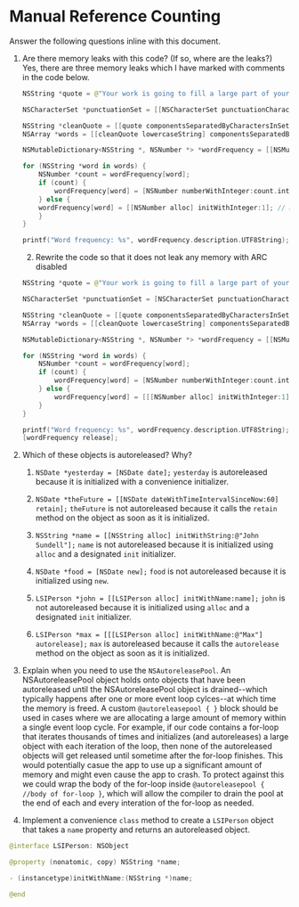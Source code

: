 # Manual Reference Counting

Answer the following questions inline with this document.

1. Are there memory leaks with this code? (If so, where are the leaks?)
        Yes, there are three memory leaks which I have marked with comments in the code below.

	```swift
	NSString *quote = @"Your work is going to fill a large part of your life, and the only way to be truly satisfied is to do what you believe is great work. And the only way to do great work is to love what you do. If you haven't found it yet, keep looking. Don't settle. As with all matters of the heart, you'll know when you find it. - Steve Jobs";

	NSCharacterSet *punctuationSet = [[NSCharacterSet punctuationCharacterSet] retain]; // Memory Leak: retains punctuationSet with an explicit "retain" and never calls release

	NSString *cleanQuote = [[quote componentsSeparatedByCharactersInSet:punctuationSet] componentsJoinedByString:@""];
	NSArray *words = [[cleanQuote lowercaseString] componentsSeparatedByString:@" "];

	NSMutableDictionary<NSString *, NSNumber *> *wordFrequency = [[NSMutableDictionary alloc] init]; // Memory Leak: retains wordFrequency with "alloc" and "init" and never calls release

	for (NSString *word in words) {
		NSNumber *count = wordFrequency[word];
		if (count) {
			wordFrequency[word] = [NSNumber numberWithInteger:count.integerValue + 1];
		} else {
        wordFrequency[word] = [[NSNumber alloc] initWithInteger:1]; // Memory Leak: retains an unnamed NSNumber object with "alloc" and never calls release
		}
	}

	printf("Word frequency: %s", wordFrequency.description.UTF8String);
	```

	2. Rewrite the code so that it does not leak any memory with ARC disabled
    
    ```swift
    NSString *quote = @"Your work is going to fill a large part of your life, and the only way to be truly satisfied is to do what you believe is great work. And the only way to do great work is to love what you do. If you haven't found it yet, keep looking. Don't settle. As with all matters of the heart, you'll know when you find it. - Steve Jobs";

    NSCharacterSet *punctuationSet = [NSCharacterSet punctuationCharacterSet];

    NSString *cleanQuote = [[quote componentsSeparatedByCharactersInSet:punctuationSet] componentsJoinedByString:@""];
    NSArray *words = [[cleanQuote lowercaseString] componentsSeparatedByString:@" "];

    NSMutableDictionary<NSString *, NSNumber *> *wordFrequency = [[NSMutableDictionary alloc] init];

    for (NSString *word in words) {
        NSNumber *count = wordFrequency[word];
        if (count) {
            wordFrequency[word] = [NSNumber numberWithInteger:count.integerValue + 1];
        } else {
            wordFrequency[word] = [[[NSNumber alloc] initWithInteger:1] autorelease];
        }
    }

    printf("Word frequency: %s", wordFrequency.description.UTF8String);
    [wordFrequency release];
    ```

2. Which of these objects is autoreleased?  Why?

	1. `NSDate *yesterday = [NSDate date];`
                `yesterday` is autoreleased because it is initialized with a convenience initializer.
	
	2. `NSDate *theFuture = [[NSDate dateWithTimeIntervalSinceNow:60] retain];`
                `theFuture` is not autoreleased because it calls the `retain` method on the object as soon as it is initialized.
        
	3. `NSString *name = [[NSString alloc] initWithString:@"John Sundell"];`
                `name` is not autoreleased because it is initialized using `alloc` and a designated `init` initializer.
	
	4. `NSDate *food = [NSDate new];`
                `food` is not autoreleased because it is initialized using `new`.
	
	5. `LSIPerson *john = [[LSIPerson alloc] initWithName:name];`
                 `john` is not autoreleased because it is initialized using `alloc` and a designated `init` initializer.
	
	6. `LSIPerson *max = [[[LSIPerson alloc] initWithName:@"Max"] autorelease];`
                `max` is autoreleased because it calls the `autorelease` method on the object as soon as it is initialized.

3. Explain when you need to use the `NSAutoreleasePool`.
An NSAutoreleasePool object holds onto objects that have been autoreleased until the NSAutoreleasePool object is drained--which typically happens after one or more event loop cylces--at which time the memory is freed. A custom `@autoreleasepool { }` block should be used in cases where we are allocating a large amount of memory within a single event loop cycle. For example, if our code contains a for-loop that iterates thousands of times and initializes (and autoreleases) a large object with each iteration of the loop, then none of the autoreleased objects will get released until sometime after the for-loop finishes. This would potentially casue the app to use up a significant amount of memory and might even cause the app to crash. To protect against this we could wrap the body of the for-loop inside  `@autoreleasepool { //body of for-loop }`, which will allow the compiler to drain the pool at the end of each and every interation of the for-loop as needed.

4. Implement a convenience `class` method to create a `LSIPerson` object that takes a `name` property and returns an autoreleased object.

```swift
@interface LSIPerson: NSObject

@property (nonatomic, copy) NSString *name;

- (instancetype)initWithName:(NSString *)name;

@end
```
